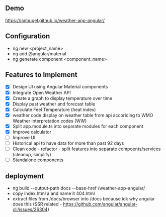 ## Demo

https://janbugel.github.io/weather-app-angular/

## Configuration 

- ng new <project_name>
- ng add @angular/material
- ng generate component <component_name>

## Features to Implement

- [x] Design UI using Angular Material components
- [x] Integrate Open Weather API
- [x] Create a graph to display temperature over time
- [x] Display past weather and forecast table
- [x] Calculate Feel Temperature (heat index)
- [x] weather code display on weather table from api accoriding to WMO Weather interpretation codes (WW) 
- [x] Split app.module.ts into separate modules for each component
- [x] Improve calculator
- [ ] Improve UI
- [ ] Historical api to have data for more than past 92 days
- [ ] Clean code - refactor - split features into separate compoents/services (cleanup, simplify)
- [ ] Standalone components 

## deployment

- ng build --output-path docs --base-href /weather-app-angular/
- copy index.html a and name it 404.html
- extract files from /docs/browser into /docs because idk why angular does this (SSR related - https://github.com/angular/angular-cli/issues/26304) 

